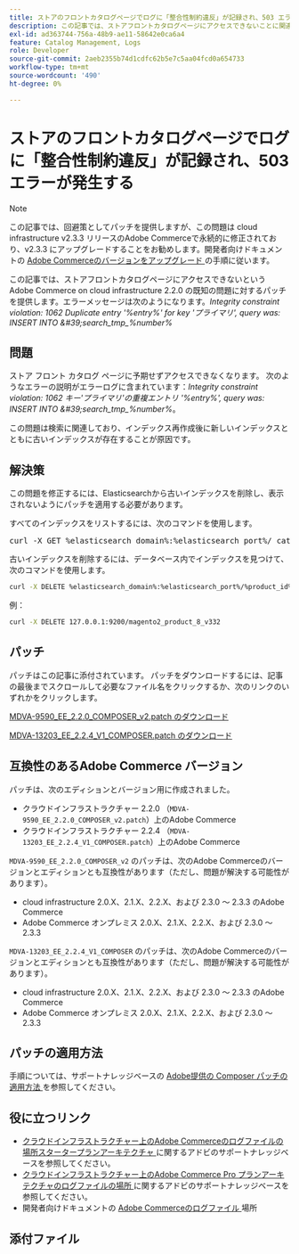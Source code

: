 ```yaml
---
title: ストアのフロントカタログページでログに「整合性制約違反」が記録され、503 エラーが発生する
description: この記事では、ストアフロントカタログページにアクセスできないことに関連する、cloud infrastructure 2.2.0 上の既知のAdobe Commerceの問題に対するパッチを提供します。
exl-id: ad363744-756a-48b9-ae11-58642e0ca6a4
feature: Catalog Management, Logs
role: Developer
source-git-commit: 2aeb2355b74d1cdfc62b5e7c5aa04fcd0a654733
workflow-type: tm+mt
source-wordcount: '490'
ht-degree: 0%

---
```


# ストアのフロントカタログページでログに「整合性制約違反」が記録され、503 エラーが発生する

>[!NOTE]
>
>この記事では、回避策としてパッチを提供しますが、この問題は cloud infrastructure v2.3.3 リリースのAdobe Commerceで永続的に修正されており、v2.3.3 にアップグレードすることをお勧めします。開発者向けドキュメントの [Adobe Commerceのバージョンをアップグレード ](https://experienceleague.adobe.com/en/docs/commerce-cloud-service/user-guide/develop/upgrade/commerce-version) の手順に従います。

この記事では、ストアフロントカタログページにアクセスできないというAdobe Commerce on cloud infrastructure 2.2.0 の既知の問題に対するパッチを提供します。エラーメッセージは次のようになります。*Integrity constraint violation: 1062 Duplicate entry &#39;%entry%&#39; for key &#39;プライマリ&#39;, query was: INSERT INTO \&#39;search\_tmp\_%number%*

## 問題

ストア フロント カタログ ページに予期せずアクセスできなくなります。 次のようなエラーの説明がエラーログに含まれています：*Integrity constraint violation: 1062 キー&#39;プライマリ&#39;の重複エントリ &#39;%entry%&#39;, query was: INSERT INTO \&#39;search\_tmp\_%number%*。

この問題は検索に関連しており、インデックス再作成後に新しいインデックスとともに古いインデックスが存在することが原因です。

## 解決策

この問題を修正するには、Elasticsearchから古いインデックスを削除し、表示されないようにパッチを適用する必要があります。

すべてのインデックスをリストするには、次のコマンドを使用します。

<pre>curl -X GET %elasticsearch_domain%:%elasticsearch_port%/_cat/indices</pre>

古いインデックスを削除するには、データベース内でインデックスを見つけて、次のコマンドを使用します。

```bash
curl -X DELETE %elasticsearch_domain%:%elasticsearch_port%/%product_id%_v%outdated_version%
```

例：

```bash
curl -X DELETE 127.0.0.1:9200/magento2_product_8_v332
```

## パッチ

パッチはこの記事に添付されています。 パッチをダウンロードするには、記事の最後までスクロールして必要なファイル名をクリックするか、次のリンクのいずれかをクリックします。

[MDVA-9590\_EE\_2.2.0\_COMPOSER\_v2.patch のダウンロード](assets/MDVA-9590_EE_2.2.0_COMPOSER_v2.patch.zip)

[MDVA-13203\_EE\_2.2.4\_V1\_COMPOSER.patch のダウンロード](assets/MDVA-13203_EE_2.2.4_V1_COMPOSER.patch.zip)

## 互換性のあるAdobe Commerce バージョン

パッチは、次のエディションとバージョン用に作成されました。

* クラウドインフラストラクチャー 2.2.0 （`MDVA-9590_EE_2.2.0_COMPOSER_v2.patch`）上のAdobe Commerce
* クラウドインフラストラクチャー 2.2.4 （`MDVA-13203_EE_2.2.4_V1_COMPOSER.patch`）上のAdobe Commerce

`MDVA-9590_EE_2.2.0_COMPOSER_v2` のパッチは、次のAdobe Commerceのバージョンとエディションとも互換性があります（ただし、問題が解決する可能性があります）。

* cloud infrastructure 2.0.X、2.1.X、2.2.X、および 2.3.0 ～ 2.3.3 のAdobe Commerce
* Adobe Commerce オンプレミス 2.0.X、2.1.X、2.2.X、および 2.3.0 ～ 2.3.3

`MDVA-13203_EE_2.2.4_V1_COMPOSER` のパッチは、次のAdobe Commerceのバージョンとエディションとも互換性があります（ただし、問題が解決する可能性があります）。

* cloud infrastructure 2.0.X、2.1.X、2.2.X、および 2.3.0 ～ 2.3.3 のAdobe Commerce
* Adobe Commerce オンプレミス 2.0.X、2.1.X、2.2.X、および 2.3.0 ～ 2.3.3

## パッチの適用方法

手順については、サポートナレッジベースの [Adobe提供の Composer パッチの適用方法 ](/help/how-to/general/how-to-apply-a-composer-patch-provided-by-magento.md) を参照してください。

## 役に立つリンク

* [ クラウドインフラストラクチャー上のAdobe Commerceのログファイルの場所スタータープランアーキテクチャ ](/help/how-to/general/log-locations-directories-for-starter-plan.md) に関するアドビのサポートナレッジベースを参照してください。
* [ クラウドインフラストラクチャー上のAdobe Commerce Pro プランアーキテクチャのログファイルの場所 ](/help/how-to/general/log-locations-directories-for-pro-plan-integration-staging-production.md) に関するアドビのサポートナレッジベースを参照してください。
* 開発者向けドキュメントの [Adobe Commerceのログファイル ](https://experienceleague.adobe.com/en/docs/commerce-cloud-service/user-guide/develop/test/log-locations) 場所

## 添付ファイル
